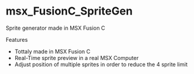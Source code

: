 # msx_FusionC_SpriteGen
Sprite generator made in MSX Fusion C

Features
* Tottaly made in MSX Fusion C
* Real-Time sprite preview in a real MSX Computer
* Adjust position of multiple sprites in order to reduce the 4 sprite limit
